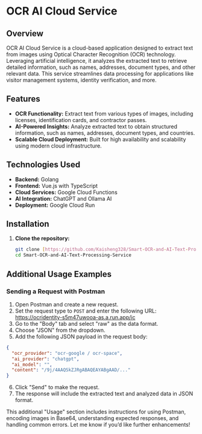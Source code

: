# OCR AI Cloud Service

## Overview

OCR AI Cloud Service is a cloud-based application designed to extract text from images using Optical Character Recognition (OCR) technology. Leveraging artificial intelligence, it analyzes the extracted text to retrieve detailed information, such as names, addresses, document types, and other relevant data. This service streamlines data processing for applications like visitor management systems, identity verification, and more.

## Features

- **OCR Functionality:** Extract text from various types of images, including licenses, identification cards, and contractor passes.
- **AI-Powered Insights:** Analyze extracted text to obtain structured information, such as names, addresses, document types, and countries.
- **Scalable Cloud Deployment:** Built for high availability and scalability using modern cloud infrastructure.

## Technologies Used

- **Backend:** Golang
- **Frontend:** Vue.js with TypeScript
- **Cloud Services:** Google Cloud Functions
- **AI Integration:** ChatGPT and Ollama AI
- **Deployment:** Google Cloud Run

## Installation

1. **Clone the repository:**
   ```bash
   git clone [https://github.com/Kaisheng328/Smart-OCR-and-AI-Text-Processing-Service.git]
   cd Smart-OCR-and-AI-Text-Processing-Service
   
## Additional Usage Examples
### Sending a Request with Postman

1. Open Postman and create a new request.
2. Set the request type to `POST` and enter the following URL: https://ocridentity-s5m47uwooa-as.a.run.app/ic
3. Go to the "Body" tab and select "raw" as the data format.
4. Choose "JSON" from the dropdown.
5. Add the following JSON payload in the request body:
```json
{
  "ocr_provider": "ocr-google / ocr-space",
  "ai_provider": "chatgpt",
  "ai_model": "",
  "content": "/9j/4AAQSkZJRgABAQEAYABgAAD/..."
}
```
6. Click "Send" to make the request.
7. The response will include the extracted text and analyzed data in JSON format.

This additional "Usage" section includes instructions for using Postman, encoding images in Base64, understanding expected responses, and handling common errors. Let me know if you’d like further enhancements!

